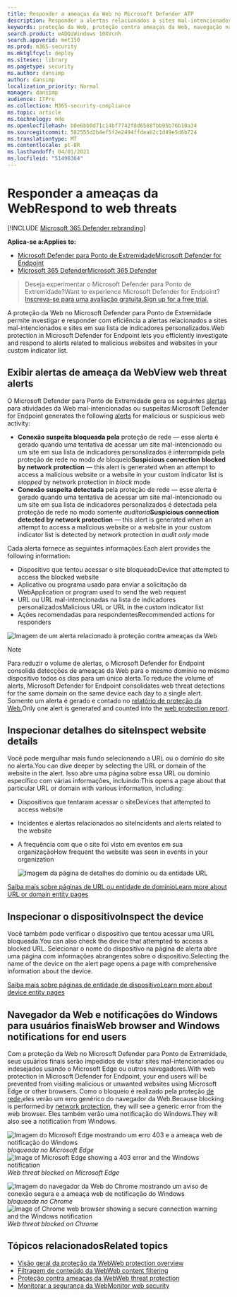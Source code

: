 ```yaml
---
title: Responder a ameaças da Web no Microsoft Defender ATP
description: Responder a alertas relacionados a sites mal-intencionados e indesejados. Entenda como a proteção contra ameaças da Web informa os usuários finais por meio de seus navegadores da Web e notificações do Windows
keywords: proteção da Web, proteção contra ameaças da Web, navegação na Web, alertas, resposta, segurança, phishing, malware, exploração, sites, proteção de rede, Edge, Internet Explorer, Chrome, Firefox, navegador da Web, notificações, usuários finais, notificações do Windows, página de bloqueio,
search.product: eADQiWindows 10XVcnh
search.appverid: met150
ms.prod: m365-security
ms.mktglfcycl: deploy
ms.sitesec: library
ms.pagetype: security
ms.author: dansimp
author: dansimp
localization_priority: Normal
manager: dansimp
audience: ITPro
ms.collection: M365-security-compliance
ms.topic: article
ms.technology: mde
ms.openlocfilehash: b0e6bb0d71c14bf7742f8d6508fbb95b76b10a34
ms.sourcegitcommit: 582555d2b4ef5f2e2494ffdeab2c1d49e5d6b724
ms.translationtype: MT
ms.contentlocale: pt-BR
ms.lasthandoff: 04/01/2021
ms.locfileid: "51498364"
---
```

# <a name="respond-to-web-threats"></a><span data-ttu-id="2e258-105">Responder a ameaças da Web</span><span class="sxs-lookup"><span data-stu-id="2e258-105">Respond to web threats</span></span>

[!INCLUDE [Microsoft 365 Defender rebranding](../../includes/microsoft-defender.md)]

<span data-ttu-id="2e258-106">**Aplica-se a:**</span><span class="sxs-lookup"><span data-stu-id="2e258-106">**Applies to:**</span></span>
- [<span data-ttu-id="2e258-107">Microsoft Defender para Ponto de Extremidade</span><span class="sxs-lookup"><span data-stu-id="2e258-107">Microsoft Defender for Endpoint</span></span>](https://go.microsoft.com/fwlink/p/?linkid=2154037)
- [<span data-ttu-id="2e258-108">Microsoft 365 Defender</span><span class="sxs-lookup"><span data-stu-id="2e258-108">Microsoft 365 Defender</span></span>](https://go.microsoft.com/fwlink/?linkid=2118804)

><span data-ttu-id="2e258-109">Deseja experimentar o Microsoft Defender para Ponto de Extremidade?</span><span class="sxs-lookup"><span data-stu-id="2e258-109">Want to experience Microsoft Defender for Endpoint?</span></span> [<span data-ttu-id="2e258-110">Inscreva-se para uma avaliação gratuita.</span><span class="sxs-lookup"><span data-stu-id="2e258-110">Sign up for a free trial.</span></span>](https://www.microsoft.com/microsoft-365/windows/microsoft-defender-atp?ocid=docs-wdatp-main-abovefoldlink&rtc=1)

<span data-ttu-id="2e258-111">A proteção da Web no Microsoft Defender para Ponto de Extremidade permite investigar e responder com eficiência a alertas relacionados a sites mal-intencionados e sites em sua lista de indicadores personalizados.</span><span class="sxs-lookup"><span data-stu-id="2e258-111">Web protection in Microsoft Defender for Endpoint lets you efficiently investigate and respond to alerts related to malicious websites and websites in your custom indicator list.</span></span>

## <a name="view-web-threat-alerts"></a><span data-ttu-id="2e258-112">Exibir alertas de ameaça da Web</span><span class="sxs-lookup"><span data-stu-id="2e258-112">View web threat alerts</span></span>
<span data-ttu-id="2e258-113">O Microsoft Defender para Ponto de Extremidade gera os seguintes [alertas](manage-alerts.md) para atividades da Web mal-intencionadas ou suspeitas:</span><span class="sxs-lookup"><span data-stu-id="2e258-113">Microsoft Defender for Endpoint generates the following [alerts](manage-alerts.md) for malicious or suspicious web activity:</span></span>
- <span data-ttu-id="2e258-114">**Conexão suspeita bloqueada pela** proteção de rede — esse alerta é gerado quando uma  tentativa de acessar um site mal-intencionado ou um site em sua lista de indicadores personalizados é interrompida pela proteção de rede no modo *de* bloqueio</span><span class="sxs-lookup"><span data-stu-id="2e258-114">**Suspicious connection blocked by network protection** — this alert is generated when an attempt to access a malicious website or a website in your custom indicator list is *stopped* by network protection in *block* mode</span></span>
- <span data-ttu-id="2e258-115">**Conexão suspeita detectada** pela proteção de rede — esse alerta é gerado quando uma tentativa de acessar um site mal-intencionado ou um site em sua lista de indicadores personalizados é detectada pela proteção de rede no modo somente *auditoria*</span><span class="sxs-lookup"><span data-stu-id="2e258-115">**Suspicious connection detected by network protection** — this alert is generated when an attempt to access a malicious website or a website in your custom indicator list is detected by network protection in *audit only* mode</span></span>

<span data-ttu-id="2e258-116">Cada alerta fornece as seguintes informações:</span><span class="sxs-lookup"><span data-stu-id="2e258-116">Each alert provides the following information:</span></span> 
- <span data-ttu-id="2e258-117">Dispositivo que tentou acessar o site bloqueado</span><span class="sxs-lookup"><span data-stu-id="2e258-117">Device that attempted to access the blocked website</span></span>
- <span data-ttu-id="2e258-118">Aplicativo ou programa usado para enviar a solicitação da Web</span><span class="sxs-lookup"><span data-stu-id="2e258-118">Application or program used to send the web request</span></span>
- <span data-ttu-id="2e258-119">URL ou URL mal-intencionadas na lista de indicadores personalizados</span><span class="sxs-lookup"><span data-stu-id="2e258-119">Malicious URL or URL in the custom indicator list</span></span>
- <span data-ttu-id="2e258-120">Ações recomendadas para respondentes</span><span class="sxs-lookup"><span data-stu-id="2e258-120">Recommended actions for responders</span></span>

![Imagem de um alerta relacionado à proteção contra ameaças da Web](images/wtp-alert.png)

>[!Note]
><span data-ttu-id="2e258-122">Para reduzir o volume de alertas, o Microsoft Defender for Endpoint consolida detecções de ameaças da Web para o mesmo domínio no mesmo dispositivo todos os dias para um único alerta.</span><span class="sxs-lookup"><span data-stu-id="2e258-122">To reduce the volume of alerts, Microsoft Defender for Endpoint consolidates web threat detections for the same domain on the same device each day to a single alert.</span></span> <span data-ttu-id="2e258-123">Somente um alerta é gerado e contado no [relatório de proteção da Web.](web-protection-monitoring.md)</span><span class="sxs-lookup"><span data-stu-id="2e258-123">Only one alert is generated and counted into the [web protection report](web-protection-monitoring.md).</span></span>

## <a name="inspect-website-details"></a><span data-ttu-id="2e258-124">Inspecionar detalhes do site</span><span class="sxs-lookup"><span data-stu-id="2e258-124">Inspect website details</span></span>
<span data-ttu-id="2e258-125">Você pode mergulhar mais fundo selecionando a URL ou o domínio do site no alerta.</span><span class="sxs-lookup"><span data-stu-id="2e258-125">You can dive deeper by selecting the URL or domain of the website in the alert.</span></span> <span data-ttu-id="2e258-126">Isso abre uma página sobre essa URL ou domínio específico com várias informações, incluindo:</span><span class="sxs-lookup"><span data-stu-id="2e258-126">This opens a page about that particular URL or domain with various information, including:</span></span>
- <span data-ttu-id="2e258-127">Dispositivos que tentaram acessar o site</span><span class="sxs-lookup"><span data-stu-id="2e258-127">Devices that attempted to access website</span></span>
- <span data-ttu-id="2e258-128">Incidentes e alertas relacionados ao site</span><span class="sxs-lookup"><span data-stu-id="2e258-128">Incidents and alerts related to the website</span></span>
- <span data-ttu-id="2e258-129">A frequência com que o site foi visto em eventos em sua organização</span><span class="sxs-lookup"><span data-stu-id="2e258-129">How frequent the website was seen in events in your organization</span></span>

    ![Imagem da página de detalhes do domínio ou da entidade URL](images/wtp-website-details.png)

[<span data-ttu-id="2e258-131">Saiba mais sobre páginas de URL ou entidade de domínio</span><span class="sxs-lookup"><span data-stu-id="2e258-131">Learn more about URL or domain entity pages</span></span>](investigate-domain.md)

## <a name="inspect-the-device"></a><span data-ttu-id="2e258-132">Inspecionar o dispositivo</span><span class="sxs-lookup"><span data-stu-id="2e258-132">Inspect the device</span></span>
<span data-ttu-id="2e258-133">Você também pode verificar o dispositivo que tentou acessar uma URL bloqueada.</span><span class="sxs-lookup"><span data-stu-id="2e258-133">You can also check the device that attempted to access a blocked URL.</span></span> <span data-ttu-id="2e258-134">Selecionar o nome do dispositivo na página de alerta abre uma página com informações abrangentes sobre o dispositivo.</span><span class="sxs-lookup"><span data-stu-id="2e258-134">Selecting the name of the device on the alert page opens a page with comprehensive information about the device.</span></span>

[<span data-ttu-id="2e258-135">Saiba mais sobre páginas de entidade de dispositivo</span><span class="sxs-lookup"><span data-stu-id="2e258-135">Learn more about device entity pages</span></span>](investigate-machines.md)

## <a name="web-browser-and-windows-notifications-for-end-users"></a><span data-ttu-id="2e258-136">Navegador da Web e notificações do Windows para usuários finais</span><span class="sxs-lookup"><span data-stu-id="2e258-136">Web browser and Windows notifications for end users</span></span>

<span data-ttu-id="2e258-137">Com a proteção da Web no Microsoft Defender para Ponto de Extremidade, seus usuários finais serão impedidos de visitar sites mal-intencionados ou indesejados usando o Microsoft Edge ou outros navegadores.</span><span class="sxs-lookup"><span data-stu-id="2e258-137">With web protection in Microsoft Defender for Endpoint, your end users will be prevented from visiting malicious or unwanted websites using Microsoft Edge or other browsers.</span></span> <span data-ttu-id="2e258-138">Como o bloqueio é realizado pela proteção [de rede,](network-protection.md)eles verão um erro genérico do navegador da Web.</span><span class="sxs-lookup"><span data-stu-id="2e258-138">Because blocking is performed by [network protection](network-protection.md), they will see a generic error from the web browser.</span></span> <span data-ttu-id="2e258-139">Eles também verão uma notificação do Windows.</span><span class="sxs-lookup"><span data-stu-id="2e258-139">They will also see a notification from Windows.</span></span>

<span data-ttu-id="2e258-140">![Imagem do Microsoft Edge mostrando um erro 403 e a ameaça web de notificação do Windows ](images/wtp-browser-blocking-page.png)
 *bloqueada no Microsoft Edge*</span><span class="sxs-lookup"><span data-stu-id="2e258-140">![Image of Microsoft Edge showing a 403 error and the Windows notification](images/wtp-browser-blocking-page.png)
*Web threat blocked on Microsoft Edge*</span></span>

<span data-ttu-id="2e258-141">![Imagem do navegador da Web do Chrome mostrando um aviso de conexão segura e a ameaça web de notificação do Windows ](images/wtp-chrome-browser-blocking-page.png)
 *bloqueada no Chrome*</span><span class="sxs-lookup"><span data-stu-id="2e258-141">![Image of Chrome web browser showing a secure connection warning and the Windows notification](images/wtp-chrome-browser-blocking-page.png)
*Web threat blocked on Chrome*</span></span>

## <a name="related-topics"></a><span data-ttu-id="2e258-142">Tópicos relacionados</span><span class="sxs-lookup"><span data-stu-id="2e258-142">Related topics</span></span>
- [<span data-ttu-id="2e258-143">Visão geral da proteção da Web</span><span class="sxs-lookup"><span data-stu-id="2e258-143">Web protection overview</span></span>](web-protection-overview.md)
- [<span data-ttu-id="2e258-144">Filtragem de conteúdo da Web</span><span class="sxs-lookup"><span data-stu-id="2e258-144">Web content filtering</span></span>](web-content-filtering.md)
- [<span data-ttu-id="2e258-145">Proteção contra ameaças da Web</span><span class="sxs-lookup"><span data-stu-id="2e258-145">Web threat protection</span></span>](web-threat-protection.md)
- [<span data-ttu-id="2e258-146">Monitorar a segurança da Web</span><span class="sxs-lookup"><span data-stu-id="2e258-146">Monitor web security</span></span>](web-protection-monitoring.md)
